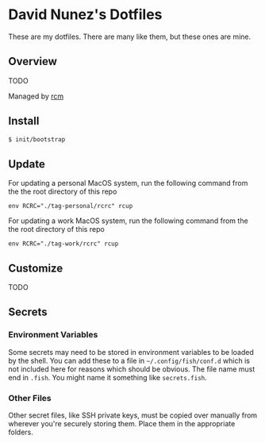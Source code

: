 # David Nunez's Dotfiles

These are my dotfiles. There are many like them, but these ones are mine.

## Overview

TODO

Managed by [rcm](https://thoughtbot.github.io/rcm/)

## Install

```sh
$ init/bootstrap
```

## Update

For updating a personal MacOS system, run the following command from the the root directory of this repo

```
env RCRC="./tag-personal/rcrc" rcup 
```

For updating a work MacOS system, run the following command from the the root directory of this repo

```
env RCRC="./tag-work/rcrc" rcup 
```

## Customize

TODO

## Secrets

### Environment Variables

Some secrets may need to be stored in environment variables to be loaded by the shell. You can add these to a file in `~/.config/fish/conf.d` which is not included here for reasons which should be obvious. The file name must end in `.fish`. You might name it something like `secrets.fish`.

### Other Files

Other secret files, like SSH private keys, must be copied over manually from wherever you're securely storing them. Place them in the appropriate folders.
